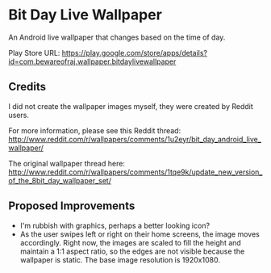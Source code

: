 # Bit Day Live Wallpaper

An Android live wallpaper that changes based on the time of day.

Play Store URL: https://play.google.com/store/apps/details?id=com.bewareofraj.wallpaper.bitdaylivewallpaper

## Credits

I did not create the wallpaper images myself, they were created by Reddit users.

For more information, please see this Reddit thread: http://www.reddit.com/r/wallpapers/comments/1u2eyr/bit_day_android_live_wallpaper/

The original wallpaper thread here: http://www.reddit.com/r/wallpapers/comments/1tqe9k/update_new_version_of_the_8bit_day_wallpaper_set/

## Proposed Improvements

* I'm rubbish with graphics, perhaps a better looking icon?
* As the user swipes left or right on their home screens, the image moves accordingly. Right now, the images are scaled to fill the height and maintain a 1:1 aspect ratio, so the edges are not visible because the wallpaper is static. The base image resolution is 1920x1080.
